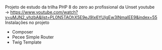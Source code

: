 Projeto de estudo da trilha PHP 8 do zero ao profissional da Unset youtube -> https://www.youtube.com/watch?v=uMJN2_yhzbA&list=PL0N5TAOhX5E9eJ9Ix6YUIgEw3lNmaIEE9&index=55
<br>
Instalações no projeto
- Composer
- Pecee Simple Router
- Twig Template
